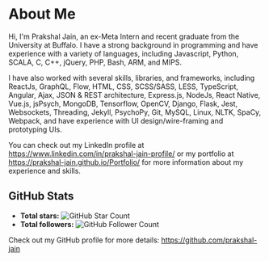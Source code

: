 # About Me

Hi, I'm Prakshal Jain, an ex-Meta Intern and recent graduate from the University at Buffalo. I have a strong background in programming and have experience with a variety of languages, including Javascript, Python, SCALA, C, C++, jQuery, PHP, Bash, ARM, and MIPS.

I have also worked with several skills, libraries, and frameworks, including ReactJs, GraphQL, Flow, HTML, CSS, SCSS/SASS, LESS, TypeScript, Angular, Ajax, JSON & REST architecture, Express.js, NodeJs, React Native, Vue.js, jsPsych, MongoDB, Tensorflow, OpenCV, Django, Flask, Jest, Websockets, Threading, Jekyll, PsychoPy, Git, MySQL, Linux, NLTK, SpaCy, Webpack, and have experience with UI design/wire-framing and prototyping UIs.

You can check out my LinkedIn profile at https://www.linkedin.com/in/prakshal-jain-profile/ or my portfolio at https://prakshal-jain.github.io/Portfolio/ for more information about my experience and skills.

## GitHub Stats
- **Total stars:** ![GitHub Star Count](https://img.shields.io/github/stars/prakshal-jain/prakshal-jain?style=flat-square)
- **Total followers:** ![GitHub Follower Count](https://img.shields.io/github/followers/prakshal-jain?style=flat-square)

Check out my GitHub profile for more details: https://github.com/prakshal-jain

